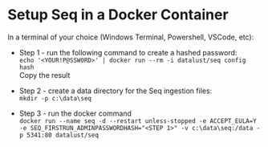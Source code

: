 # Setup Seq in a Docker Container

In a terminal of your choice (Windows Terminal, Powershell, VSCode, etc):

- Step 1 - run the following command to create a hashed password:  
`echo '<YOUR!P@SSW0RD>' | docker run --rm -i datalust/seq config hash`  
Copy the result

- Step 2 - create a data directory for the Seq ingestion files:  
`mkdir -p c:\data\seq`

- Step 3 - run the docker command  
`docker run --name seq -d --restart unless-stopped -e ACCEPT_EULA=Y -e SEQ_FIRSTRUN_ADMINPASSWORDHASH="<STEP 1>" -v c:\data\seq:/data -p 5341:80 datalust/seq`
